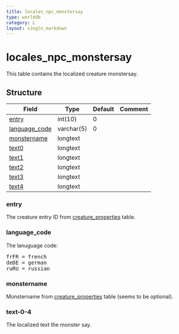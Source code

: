 ```yaml
---
title: locales_npc_monstersay
type: worlddb
category: L
layout: single_markdown
---
```


# locales_npc_monstersay
This table contains the localized creature monstersay. 

## Structure

Field                                                                                            | Type       | Default | Comment
------------------------------------------------------------------------------------------------ | ---------- | ------- | -------
[entry](#entry)                 | int(10)    | 0       |        
[language_code](#language_code) | varchar(5) | 0       |        
[monstername](#monstername)     | longtext   |         |        
[text0](#text-0-4)              | longtext   |         |        
[text1](#text-0-4)              | longtext   |         |        
[text2](#text-0-4)              | longtext   |         |        
[text3](#text-0-4)              | longtext   |         |        
[text4](#text-0-4)              | longtext   |         |        

### entry

The creature entry ID from [creature_properties](/Wiki/database/world/creature_properties/ "Creature properties") table.

### language_code

The lanuguage code:

<pre>
frFR = french
deDE = german
ruRU = russian
</pre>

### monstername

Monstername from [creature_properties](/Wiki/database/world/creature_properties/ "Creature properties") table (seems to be optional).

### text-0-4

The localized text the monster say.